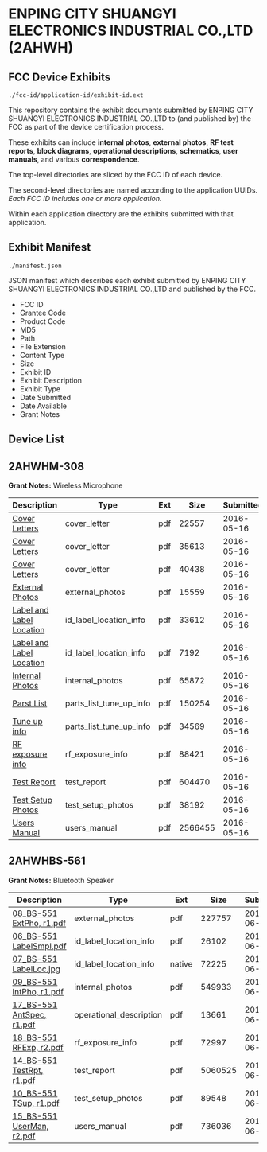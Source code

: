 # ENPING CITY SHUANGYI ELECTRONICS INDUSTRIAL CO.,LTD (2AHWH)
## FCC Device Exhibits

```
./fcc-id/application-id/exhibit-id.ext
```

This repository contains the exhibit documents submitted by ENPING CITY SHUANGYI ELECTRONICS INDUSTRIAL CO.,LTD to (and published by) the FCC as part of the device certification process.

These exhibits can include **internal photos**, **external photos**, **RF test reports**, **block diagrams**, **operational descriptions**, **schematics**, **user manuals**, and various **correspondence**.

The top-level directories are sliced by the FCC ID of each device.

The second-level directories are named according to the application UUIDs. *Each FCC ID includes one or more application.*

Within each application directory are the exhibits submitted with that application. 

## Exhibit Manifest

```
./manifest.json
```

JSON manifest which describes each exhibit submitted by ENPING CITY SHUANGYI ELECTRONICS INDUSTRIAL CO.,LTD and published by the FCC.

- FCC ID
- Grantee Code
- Product Code
- MD5
- Path
- File Extension
- Content Type
- Size
- Exhibit ID
- Exhibit Description
- Exhibit Type
- Date Submitted
- Date Available
- Grant Notes

## Device List
## 2AHWHM-308
**Grant Notes:** Wireless Microphone

| Description | Type | Ext | Size | Submitted | Available |
| ----------- | ---- | --- | ---- | --------- | --------- |
| [Cover Letters](2AHWHM-308/2a7e861f0064c66fd253ef285d5bb8f4/2991890.pdf) | cover_letter | pdf | 22557 | 2016-05-16 | 2016-05-16 |
| [Cover Letters](2AHWHM-308/2a7e861f0064c66fd253ef285d5bb8f4/2991891.pdf) | cover_letter | pdf | 35613 | 2016-05-16 | 2016-05-16 |
| [Cover Letters](2AHWHM-308/2a7e861f0064c66fd253ef285d5bb8f4/2991892.pdf) | cover_letter | pdf | 40438 | 2016-05-16 | 2016-05-16 |
| [External Photos](2AHWHM-308/2a7e861f0064c66fd253ef285d5bb8f4/2991893.pdf) | external_photos | pdf | 15559 | 2016-05-16 | 2016-05-16 |
| [Label and Label Location](2AHWHM-308/2a7e861f0064c66fd253ef285d5bb8f4/2991895.pdf) | id_label_location_info | pdf | 33612 | 2016-05-16 | 2016-05-16 |
| [Label and Label Location](2AHWHM-308/2a7e861f0064c66fd253ef285d5bb8f4/2991896.pdf) | id_label_location_info | pdf | 7192 | 2016-05-16 | 2016-05-16 |
| [Internal Photos](2AHWHM-308/2a7e861f0064c66fd253ef285d5bb8f4/2991894.pdf) | internal_photos | pdf | 65872 | 2016-05-16 | 2016-05-16 |
| [Parst List](2AHWHM-308/2a7e861f0064c66fd253ef285d5bb8f4/2991898.pdf) | parts_list_tune_up_info | pdf | 150254 | 2016-05-16 | 2016-05-16 |
| [Tune up info](2AHWHM-308/2a7e861f0064c66fd253ef285d5bb8f4/2991903.pdf) | parts_list_tune_up_info | pdf | 34569 | 2016-05-16 | 2016-05-16 |
| [RF exposure info](2AHWHM-308/2a7e861f0064c66fd253ef285d5bb8f4/2991899.pdf) | rf_exposure_info | pdf | 88421 | 2016-05-16 | 2016-05-16 |
| [Test Report](2AHWHM-308/2a7e861f0064c66fd253ef285d5bb8f4/2991902.pdf) | test_report | pdf | 604470 | 2016-05-16 | 2016-05-16 |
| [Test Setup Photos](2AHWHM-308/2a7e861f0064c66fd253ef285d5bb8f4/2991901.pdf) | test_setup_photos | pdf | 38192 | 2016-05-16 | 2016-05-16 |
| [Users Manual](2AHWHM-308/2a7e861f0064c66fd253ef285d5bb8f4/2991904.pdf) | users_manual | pdf | 2566455 | 2016-05-16 | 2016-05-16 |
## 2AHWHBS-561
**Grant Notes:** Bluetooth Speaker

| Description | Type | Ext | Size | Submitted | Available |
| ----------- | ---- | --- | ---- | --------- | --------- |
| [08_BS-551 ExtPho, r1.pdf](2AHWHBS-561/b68473f60e2dd0f5727bd23a04bfb1fd/3017633.pdf) | external_photos | pdf | 227757 | 2016-06-04 | 2016-06-04 |
| [06_BS-551 LabelSmpl.pdf](2AHWHBS-561/b68473f60e2dd0f5727bd23a04bfb1fd/3017631.pdf) | id_label_location_info | pdf | 26102 | 2016-06-04 | 2016-06-04 |
| [07_BS-551 LabelLoc.jpg](2AHWHBS-561/b68473f60e2dd0f5727bd23a04bfb1fd/3017632.native) | id_label_location_info | native | 72225 | 2016-06-04 | 2016-06-04 |
| [09_BS-551 IntPho, r1.pdf](2AHWHBS-561/b68473f60e2dd0f5727bd23a04bfb1fd/3017634.pdf) | internal_photos | pdf | 549933 | 2016-06-04 | 2016-06-04 |
| [17_BS-551 AntSpec, r1.pdf](2AHWHBS-561/b68473f60e2dd0f5727bd23a04bfb1fd/3017642.pdf) | operational_description | pdf | 13661 | 2016-06-04 | 2016-06-04 |
| [18_BS-551 RFExp, r2.pdf](2AHWHBS-561/b68473f60e2dd0f5727bd23a04bfb1fd/3017643.pdf) | rf_exposure_info | pdf | 72997 | 2016-06-04 | 2016-06-04 |
| [14_BS-551 TestRpt, r1.pdf](2AHWHBS-561/b68473f60e2dd0f5727bd23a04bfb1fd/3017639.pdf) | test_report | pdf | 5060525 | 2016-06-04 | 2016-06-04 |
| [10_BS-551 TSup, r1.pdf](2AHWHBS-561/b68473f60e2dd0f5727bd23a04bfb1fd/3017635.pdf) | test_setup_photos | pdf | 89548 | 2016-06-04 | 2016-06-04 |
| [15_BS-551 UserMan, r2.pdf](2AHWHBS-561/b68473f60e2dd0f5727bd23a04bfb1fd/3017640.pdf) | users_manual | pdf | 736036 | 2016-06-04 | 2016-06-04 |
